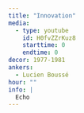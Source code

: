 ```yaml
---
title: "Innovation"
media:
  - type: youtube
    id: H0fvZZrKuz8
    starttime: 0
    endtime: 0
decor: 1977-1981
ankers:
  - Lucien Boussé
hour: ""
info: |
  Echo
---
```

